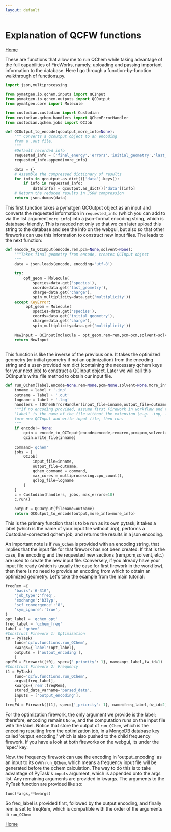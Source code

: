 ```yaml
---
layout: default
---
```


# Explanation of QCFW functions

[Home](../)

These are functions that allow me to run QChem while taking advantage of the full capabilities of FireWorks, namely, uploading and passing important information to the database. Here I go through a function-by-function walkthrough of functions.py.

```python
import json,multiprocessing

from pymatgen.io.qchem.inputs import QCInput
from pymatgen.io.qchem.outputs import QCOutput
from pymatgen.core import Molecule

from custodian.custodian import Custodian
from custodian.qchem.handlers import QChemErrorHandler
from custodian.qchem.jobs import QCJob

def QCOutput_to_encode(qcoutput,more_info=None):
    """ Converts a qcoutput object to an encoding
    from a .out file.
    """
    #Default recorded info
    requested_info = ['final_energy','errors','initial_geometry','last_geometry', 'species','charge','multiplicity']
    requested_info.append(more_info)

    data = {}
    # Assemble the compressed dictionary of results
    for info in qcoutput.as_dict()['data'].keys():
        if info in requested_info:
            data[info] = qcoutput.as_dict()['data'][info]
    # Return the reduced results in JSON compression
    return json.dumps(data)
```    
This first function takes a pymatgen QCOutput object as an input and converts the requested information in `requested_info` (which you can add to via the list argument `more_info`) into a json-format encoding string, which is database-friendly. This is needed not only so that we can later upload this string to the database and see the info on the webgui, but also so that other fireworks can use this information to construct new input files. The leads to the next function:

```python    
def encode_to_QCInput(encode,rem,pcm=None,solvent=None):
    """Takes final geometry from encode, creates QCInput object
    """
    data = json.loads(encode, encoding='utf-8')
    
    try:
        opt_geom = Molecule(
            species=data.get('species'),
            coords=data.get('last_geometry'),
            charge=data.get('charge'),
            spin_multiplicity=data.get('multiplicity'))
    except KeyError:
         opt_geom = Molecule(
            species=data.get('species'),
            coords=data.get('initial_geometry'),
            charge=data.get('charge'),
            spin_multiplicity=data.get('multiplicity'))       
       
    NewInput = QCInput(molecule = opt_geom,rem=rem,pcm=pcm,solvent=solvent)
    return NewInput
 
```
This function is like the inverse of the previous one. It takes the optimized geometry (or initial geometry if not an optimization) from the encoding string and a user-provided rem dict (containing the necessary qchem keys for your next job) to construct a QCInput object. Later we will call this QCInput's write_file method to obtain our input file.

```python
def run_QChem(label,encode=None,rem=None,pcm=None,solvent=None,more_info=None):
    inname = label + '.inp'
    outname = label + '.out'
    logname = label + '.log'
    handlers = [QChemErrorHandler(input_file=inname,output_file=outname)]
    """if no encoding provided, assume first Firework in workflow and that input file is already written
    'label' is the name of the file without the extension (e.g. .inp, .out). otherwise, take encoding, 
    form new QCInput and write input file, then run.
    """   
    if encode!= None:
        qcin = encode_to_QCInput(encode=encode,rem=rem,pcm=pcm,solvent=solvent)
        qcin.write_file(inname)
    
    command='qchem'
    jobs = [
        QCJob(
            input_file=inname,
            output_file=outname,
            qchem_command = command,
            max_cores = multiprocessing.cpu_count(),
            qclog_file=logname
        )
    ]
    c = Custodian(handlers, jobs, max_errors=10)
    c.run()

    output = QCOutput(filename=outname)
    return QCOutput_to_encode(output,more_info=more_info)
```
This is the primary function that is to be run as its own pytask; it takes a label (which is the name of your input file without .inp), performs a Custodian-corrected qchem job, and returns the results in a json encoding. 

An important note is if `run_QChem` is provided with an encoding string, that implies that the input file for that firework has not been created. If that is the case, the encoding and the requested new sections (rem,pcm,solvent, etc.) are used to create the new input file. Conversely, if you already have your input file ready (which is usually the case for first firework in the workflow), then there is no need to provide an encoding from which to obtain an optimized geometry. Let's take the example from the main tutorial:


```python
freqRem ={
    'basis':'6-31G',
    'job_type':'freq',
    'exchange':'b3lyp',
    'scf_convergence':'8',
    'sym_ignore':'true',
}
opt_label = 'qchem_opt' 
freq_label = 'qchem_freq'
label = 'qchem'
#Construct Firework 1: Optimization
t0 = PyTask(
    func='qcfw.functions.run_QChem',
    kwargs={'label':opt_label},
    outputs = ['output_encoding'],
    )
optFW = Firework([t0], spec={'_priority': 1}, name=opt_label,fw_id=1)
#Construct Firework 2: Frequency
t1 = PyTask(
    func='qcfw.functions.run_QChem',
    args=[freq_label],
    kwargs={'rem':freqRem},
    stored_data_varname='parsed_data',
    inputs = ['output_encoding'],
    )        
freqFW = Firework([t1], spec={'_priority': 1}, name=freq_label,fw_id=2)
```
For the optimization firework, the only argument we provide is the label; therefore, encoding remains `None`, and the computation runs on the input file with the label. Notice that store the output of `run_QChem`, which is the encoding resulting from the optimization job, in a MongoDB database key called 'output_encoding,' which is also pushed to the child frequency firework. If you have a look at both fireworks on the webgui, its under the 'spec' key. 

Now, the frequency firework can use the encoding in 'output_encoding' as an input to its own `run_QChem`, which means a frequency input file will be generated before the qchem calculation. The way to do this is to take advantage of PyTask's `inputs` argument, which is appended onto the args list. Any remaining arguments are provided in kwargs. The arguments to the PyTask function are provided like so:

```python
func(*args,**kwargs)
```
So freq_label is provided first, followed by the output encoding, and  finally rem is set to freqRem, which is compatible with the order of the arguments in `run_QChem`

[Home](../)
